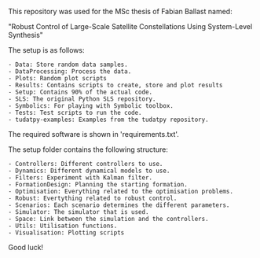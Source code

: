 This repository was used for the MSc thesis of Fabian Ballast named:

"Robust Control of Large-Scale Satellite Constellations Using System-Level Synthesis"


The setup is as follows:

    - Data: Store random data samples.
    - DataProcessing: Process the data.
    - Plots: Random plot scripts
    - Results: Contains scripts to create, store and plot results
    - Setup: Contains 90% of the actual code.
    - SLS: The original Python SLS repository.
    - Symbolics: For playing with Symbolic toolbox.
    - Tests: Test scripts to run the code.
    - tudatpy-examples: Examples from the tudatpy repository.

The required software is shown in 'requirements.txt'. 


The setup folder contains the following structure:

    - Controllers: Different controllers to use.
    - Dynamics: Different dynamical models to use.
    - Filters: Experiment with Kalman filter.
    - FormationDesign: Planning the starting formation.
    - Optimisation: Everything related to the optimisation problems.
    - Robust: Evertything related to robust control.
    - Scenarios: Each scenario determines the different parameters. 
    - Simulator: The simulator that is used.
    - Space: Link between the simulation and the controllers.
    - Utils: Utilisation functions.
    - Visualisation: Plotting scripts

Good luck!